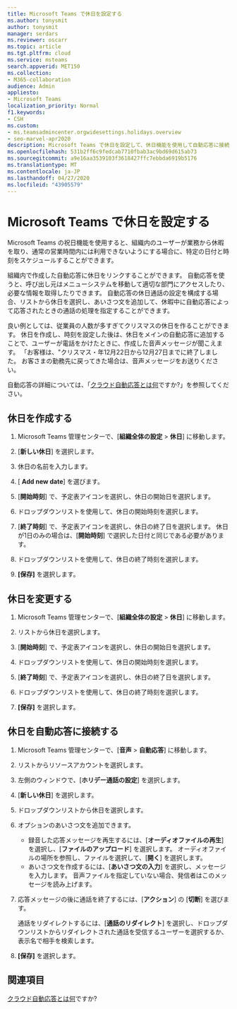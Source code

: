```yaml
---
title: Microsoft Teams で休日を設定する
ms.author: tonysmit
author: tonysmit
manager: serdars
ms.reviewer: oscarr
ms.topic: article
ms.tgt.pltfrm: cloud
ms.service: msteams
search.appverid: MET150
ms.collection:
- M365-collaboration
audience: Admin
appliesto:
- Microsoft Teams
localization_priority: Normal
f1.keywords:
- CSH
ms.custom:
- ms.teamsadmincenter.orgwidesettings.holidays.overview
- seo-marvel-apr2020
description: Microsoft Teams で休日を設定して、休日機能を使用して自動応答に接続する方法について説明します。
ms.openlocfilehash: 531b2ff6c9fedcab7710fbab3ac9bd69d615ab73
ms.sourcegitcommit: a9e16aa3539103f3618427ffc7ebbda6919b5176
ms.translationtype: MT
ms.contentlocale: ja-JP
ms.lasthandoff: 04/27/2020
ms.locfileid: "43905579"
---
```

# <a name="set-up-holidays-in-microsoft-teams"></a>Microsoft Teams で休日を設定する

Microsoft Teams の祝日機能を使用すると、組織内のユーザーが業務から休暇を取り、通常の営業時間内には利用できないようにする場合に、特定の日付と時刻をスケジュールすることができます。 

組織内で作成した自動応答に休日をリンクすることができます。 自動応答を使うと、呼び出し元はメニューシステムを移動して適切な部門にアクセスしたり、必要な情報を取得したりできます。 自動応答の休日通話の設定を構成する場合、リストから休日を選択し、あいさつ文を追加して、休暇中に自動応答によって応答されたときの通話の処理を指定することができます。

良い例としては、従業員の人数が多すぎてクリスマスの休日を作ることができます。 休日を作成し、時刻を設定した後は、休日をメインの自動応答に追加することで、ユーザーが電話をかけたときに、作成した音声メッセージが聞こえます。 「お客様は、"クリスマス・年12月22日から12月27日までに終了しました。 お客さまの勤務先に戻ってきた場合は、音声メッセージをお送りください。

自動応答の詳細については、「[クラウド自動応答とは何](what-are-phone-system-auto-attendants.md)ですか?」を参照してください。  

## <a name="create-a-holiday"></a>休日を作成する

1. Microsoft Teams 管理センターで、[**組織全体の設定** > **休日**] に移動します。

2. [**新しい休日**] を選択します。

3. 休日の名前を入力します。

4. [ **Add new date**] を選びます。

5. [**開始時刻**] で、予定表アイコンを選択し、休日の開始日を選択します。

6. ドロップダウンリストを使用して、休日の開始時刻を選択します。

7. [**終了時刻**] で、予定表アイコンを選択し、休日の終了日を選択します。 休日が1日のみの場合は、[**開始時刻**] で選択した日付と同じである必要があります。

8. ドロップダウンリストを使用して、休日の終了時刻を選択します。

9. **[保存]** を選択します。

## <a name="change-a-holiday"></a>休日を変更する

1. Microsoft Teams 管理センターで、[**組織全体の設定** > **休日**] に移動します。

2. リストから休日を選択します。

3. [**開始時刻**] で、予定表アイコンを選択し、休日の開始日を選択します。

4. ドロップダウンリストを使用して、休日の開始時刻を選択します。

5. [**終了時刻**] で、予定表アイコンを選択し、休日の終了日を選択します。 

6. ドロップダウンリストを使用して、休日の終了時刻を選択します。

7. **[保存]** を選択します。

## <a name="connect-a-holiday-to-an-auto-attendant"></a>休日を自動応答に接続する

1. Microsoft Teams 管理センターで、[**音声** > **自動応答**] に移動します。
2. リストからリソースアカウントを選択します。
3. 左側のウィンドウで、[**ホリデー通話の設定**] を選択します。
4. [**新しい休日**] を選択します。
5. ドロップダウンリストから休日を選択します。
6. オプションのあいさつ文を追加できます。
    - 録音した応答メッセージを再生するには、[**オーディオファイルの再生**] を選択し、[**ファイルのアップロード**] を選択します。 オーディオファイルの場所を参照し、ファイルを選択して、[**開く**] を選択します。
    - あいさつ文を作成するには、[**あいさつ文の入力**] を選択し、メッセージを入力します。 音声ファイルを指定していない場合、発信者はこのメッセージを読み上げます。
7. 応答メッセージの後に通話を終了するには、[**アクション**] の [**切断**] を選びます。 

    通話をリダイレクトするには、[**通話のリダイレクト**] を選択し、ドロップダウンリストからリダイレクトされた通話を受信するユーザーを選択するか、表示名で相手を検索します。
8. **[保存]** を選択します。

## <a name="related-topics"></a>関連項目

[クラウド自動応答とは何](what-are-phone-system-auto-attendants.md)ですか?
